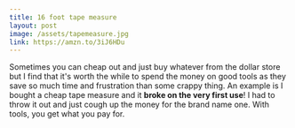 ```yaml
---
title: 16 foot tape measure
layout: post
image: /assets/tapemeasure.jpg
link: https://amzn.to/3iJ6HDu
---
```


Sometimes you can cheap out and just buy whatever from the dollar store but I find that it's worth the while to spend the money on good tools as they save so much time and frustration than some crappy thing. An example is I bought a cheap tape measure and it **broke on the very first use**! I had to throw it out and just cough up the money for the brand name one. With tools, you get what you pay for.
